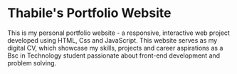 # Thabile's Portfolio Website
This is my personal portfolio website - a responsive, interactive web project developed using HTML, Css and JavaScript. This website serves as my digital CV, which showcase my skills, projects and career aspirations as a Bsc in Technology student passionate about front-end development and problem solving.
